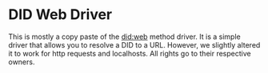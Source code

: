 # DID Web Driver
This is mostly a copy paste of the [did:web](https://github.com/digitalbazaar/did-method-web) method driver. It is a simple driver that allows you to resolve a DID to a URL.
However, we slightly altered it to work for http requests and localhosts. All rights go to their respective owners.